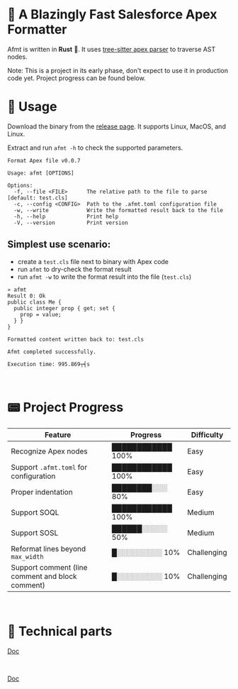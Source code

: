 # 🚀 A Blazingly Fast Salesforce Apex Formatter

Afmt is written in **Rust** 🦀.
It uses [tree-sitter apex parser](https://github.com/aheber/tree-sitter-sfapex) to traverse AST nodes.

Note: This is a project in its early phase, don't expect to use it in production code yet.
Project progress can be found below.

# 🔧 Usage

Download the binary from the [release page](https://github.com/xixiaofinland/afmt/releases). It
supports Linux, MacOS, and Linux.

Extract and run `afmt -h` to check the supported parameters.

```
Format Apex file v0.0.7

Usage: afmt [OPTIONS]

Options:
  -f, --file <FILE>      The relative path to the file to parse [default: test.cls]
  -c, --config <CONFIG>  Path to the .afmt.toml configuration file
  -w, --write            Write the formatted result back to the file
  -h, --help             Print help
  -V, --version          Print version
```

## Simplest use scenario:

- create a `test.cls` file next to binary with Apex code
- run `afmt` to dry-check the format result
- run `afmt -w` to write the format result into the file (`test.cls`)

```
» afmt
Result 0: Ok
public class Me {
  public integer prop { get; set {
    prop = value;
  } }
}

Formatted content written back to: test.cls

Afmt completed successfully.

Execution time: 995.869┬╡s

```
<br>

# 📟 Project Progress

| Feature                                         | Progress       | Difficulty   |
| ----------------------------------------------- | -------------- | ------------ |
| Recognize Apex nodes| ████████████ 100% | Easy         |
| Support `.afmt.toml` for configuration | ████████████ 100% | Easy         |
| Proper indentation | ████████░░░ 80%  | Easy         |
| Support SOQL                                    | ████████████ 100% | Medium       |
| Support SOSL                                    | ██████░░░░░ 50%  | Medium       |
| Reformat lines beyond `max_width`               | █░░░░░░░░░ 10%  | Challenging  |
| Support comment (line comment and block comment)| █░░░░░░░░░ 10%  | Challenging  |

<br>

# 📡 Technical parts

[Doc](doc/Technical.md)

<br>

[Doc](doc/Settings.md)
